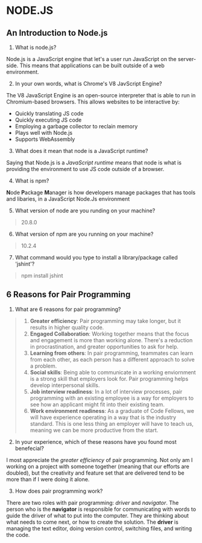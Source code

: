 # NODE.JS

## An Introduction to Node.js

1. What is node.js?

Node.js is a JavaScript engine that let's a user run JavaScript on the server-side. This means that applications can be built outside of a web environment.

2. In your own words, what is Chrome's V8 JavScript Engine?

The V8 JavaScript Engine is an open-source interpreter that is able to run in Chromium-based browsers. This allows websites to be interactive by:

- Quickly translating JS code
- Quickly executing JS code
- Employing a garbage collector to reclain memory
- Plays well with Node.js
- Supports WebAssembly

3. What does it mean that node is a JavaScript runtime?

Saying that Node.js is a *JavaScript runtime* means that node is what is providing the environment to use JS code outside of a browser. 

4. What is npm?

**N**ode **P**ackage **M**anager is how developers manage packages that has tools and libaries, in a JavaScript Node.Js environment

5. What version of node are you runding on your machine?

> 20.8.0

6. What version of npm are you running on your machine?

> 10.2.4

7. What command would you type to install a library/package called 'jshint'?

> npm install jshint

## 6 Reasons for Pair Programming

1. What are 6 reasons for pair programming?

> 1. **Greater efficiency**: Pair programming may take longer, but it results in higher quality code.
> 2. **Engaged Collaboration**: Working together means that the focus and engagement is more than working alone. There's a reduction in procrastination, and greater opportunities to ask for help.
> 3. **Learning from others**: In pair programming, teammates can learn from each other, as each person has a different approach to solve a problem.
> 4. **Social skills**: Being able to communicate in a working enviornment is a strong skill that employers look for. Pair programming helps develop interpersonal skills.
> 5. **Job interview readiness**: In a lot of interview processes, pair programming with an existing employee is a way for employers to see how an applicant might fit into their existing team.
> 6. **Work environment readiness**: As a graduate of Code Fellows, we will have experience operating in a way that is the industry standard. This is one less thing an employer will have to teach us, meaning we can be more productive from the start.

2. In your experience, which of these reasons have you found most benefecial?

I most appreciate the *greater efficiency* of pair programming. Not only am I working on a project with someone together (meaning that our efforts are doubled), but the creativity and feature set that are delivered tend to be more than if I were doing it alone.

3. How does pair programming work?

There are two roles with pair programming: *driver* and *navigator*. The person who is the **navigator** is responsible for communicating with words to guide the driver of what to put into the computer. They are thinking about what needs to come next, or how to create the solution. The **driver** is managing the text editor, doing version control, switching files, and writing the code. 